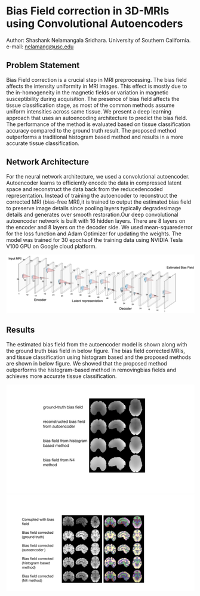 # Bias Field correction in 3D-MRIs using Convolutional Autoencoders

Author: Shashank Nelamangala Sridhara.
University of Southern California.  
e-mail: nelamang@usc.edu 

## Problem Statement
 Bias Field correction is a crucial step in MRI preprocessing. The bias field affects the intensity uniformity in MRI images. This effect is mostly due to the in-homogeneity in the magnetic fields or variation in magnetic susceptibility during acquisition. The presence of bias field affects the tissue classification stage, as most of the common methods assume uniform intensities across  same tissue. We present a deep learning approach that uses an autoencoding architecture to predict the bias field. The performance of the method is evaluated based on tissue classification accuracy compared to the ground truth result. The proposed method outperforms a traditional histogram based method and results in a more accurate tissue classification.

## Network Architecture
For  the  neural  network  architecture,  we  used  a  convolutional  autoencoder.   Autoencoder learns to efficiently encode the data in compressed latent space and reconstruct the data back from the reducedencoded representation.  Instead of training the autoencoder to reconstruct the corrected MRI (bias-free MRI),it is trained to output the estimated bias field to preserve image details since pooling layers typically degradesimage details and generates over smooth restoration.Our deep convolutional autoencoder network is built with 16 hidden layers.  There are 8 layers on the encoder and 8 layers on the decoder side.  We used mean-squarederror for the loss function and Adam Optimizer for updating the weights.  The model was trained for 30 epochsof the training data using NVIDIA Tesla V100 GPU on Google cloud platform.

![Autoencoder Architecture](/Figures/autoencoder_architecture_1.png)

## Results
The estimated bias field from the autoencoder model is shown along with the ground truth bias field in below figure.  The bias field corrected MRIs, and tissue classification using histogram based and the proposed methods are shown in below figure.  We showed that the proposed method outperforms the histogram-based method in removingbias fields and achieves more accurate tissue classification.


![Result-1](/Figures/bias_field_comparison_poster.png)
![Result-2](/Figures/corrected-tissue-poster.png)
